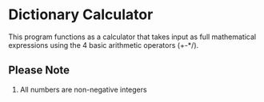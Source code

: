 # Dictionary Calculator
This program functions as a calculator that takes input as full mathematical expressions using the 4 basic arithmetic operators (+-*/).
## Please Note
<ol>
  <li>All numbers are non-negative integers</li>
</ol>
